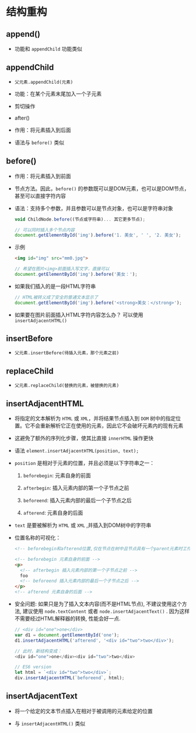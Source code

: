 # 结构重构

## append()

+ 功能和 `appendChild` 功能类似

## appendChild

+ `父元素.appendChild(元素)`

+ 功能：在某个元素末尾加入一个子元素

+ 剪切操作

+ after()

+ 作用：将元素插入到后面

+ 语法与 `before()` 类似

## before()

+ 作用：将元素插入到前面

+ 节点方法。因此，`before()` 的参数既可以是DOM元素，也可以是DOM节点，甚至可以直接字符内容

+ 语法：支持多个参数，并且参数可以是节点对象，也可以是字符串对象

    ```js
    void ChildNode.before((节点或字符串)... 其它更多节点);
    ```

    ```js
    // 可以同时插入多个节点内容
    document.getElementById('img').before('1. 美女', ' ', '2. 美女');
    ```

+ 示例

    ```html
    <img id="img" src="mm0.jpg">
    ```

    ```js
    // 希望在图片<img>前面插入写文字，直接可以
    document.getElementById('img').before('美女：');
    ```

+ 如果我们插入的是一段HTML字符串

    ```js
    // HTML被转义成了安全的普通文本显示了
    document.getElementById('img').before('<strong>美女：</strong>');
    ```

+ 如果要在图片前面插入HTML字符内容怎么办？ 可以使用 `insertAdjacentHTML()`

## insertBefore

+ `父元素.insertBefore(待插入元素，那个元素之前)`

## replaceChild

+ `父元素.replaceChild(替换的元素，被替换的元素)`

## insertAdjacentHTML

+ 将指定的文本解析为 `HTML` 或 `XML`，并将结果节点插入到 `DOM` 树中的指定位置。它不会重新解析它正在使用的元素，因此它不会破坏元素内的现有元素

+ 这避免了额外的序列化步骤，使其比直接 `innerHTML` 操作更快

+ 语法 `element.insertAdjacentHTML(position, text);`

+ `position` 是相对于元素的位置，并且必须是以下字符串之一：

    1. `beforebegin`: 元素自身的前面

    2. `afterbegin`: 插入元素内部的第一个子节点之前

    3. `beforeend`: 插入元素内部的最后一个子节点之后

    4. `afterend`: 元素自身的后面

+ `text` 是要被解析为 `HTML` 或 `XML` ,并插入到DOM树中的字符串

+ 位置名称的可视化：

    ```html
    <!-- beforebegin和afterend位置,仅在节点在树中且节点具有一个parent元素时工作. -->

    <!-- beforebegin 元素自身的前面 -->
    <p>
      <!-- afterbegin 插入元素内部的第一个子节点之前 -->
      foo
      <!-- beforeend 插入元素内部的最后一个子节点之后 -->
    </p>
    <!-- afterend 元素自身的后面 -->
    ```

+ 安全问题: 如果只是为了插入文本内容(而不是HTML节点), 不建议使用这个方法, 建议使用 `node.textContent` 或者 `node.insertAdjacentText()` . 因为这样不需要经过HTML解释器的转换, 性能会好一点.

    ```js
    // <div id="one">one</div>
    var d1 = document.getElementById('one');
    d1.insertAdjacentHTML('afterend', '<div id="two">two</div>');

    // 此时，新结构变成：
    <div id="one">one</div><div id="two">two</div>

    // ES6 version
    let html = `<div id="two">two</div>`;
    div.insertAdjacentHTML(`beforeend`, html);
    ```

## insertAdjacentText

+ 将一个给定的文本节点插入在相对于被调用的元素给定的位置

+ 与 `insertAdjacentHTML()` 类似
